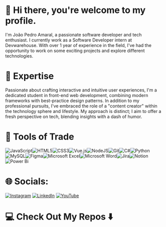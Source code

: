 # 👋 Hi there, you're welcome to my profile.
I'm João Pedro Amaral, a passionate software developer and tech enthusiast. I currently work as a Software Developer intern at Devwarehouse.
With over 1 year of experience in the field, I've had the opportunity to work on some exciting projects and explore different technologies.

# 🚀 Expertise
Passionate about crafting interactive and intuitive user experiences, I'm a dedicated student in front-end web development, combining modern frameworks with best-practice design patterns.
In addition to my professional pursuits, I've embraced the role of a "content creator" within the technology sphere and lifestyle. My approach is distinct; I aim to offer a fresh perspective on tech, blending insights with a dash of humor.

# 🔭 Tools of Trade
![JavaScript](https://img.shields.io/badge/javascript-%23323330.svg?style=for-the-badge&logo=javascript&logoColor=%23F7DF1E)![HTML5](https://img.shields.io/badge/html5-%23E34F26.svg?style=for-the-badge&logo=html5&logoColor=white)![CSS3](https://img.shields.io/badge/css3-%231572B6.svg?style=for-the-badge&logo=css3&logoColor=white)![Vue.js](https://img.shields.io/badge/vuejs-%2335495e.svg?style=for-the-badge&logo=vuedotjs&logoColor=%234FC08D)![NodeJS](https://img.shields.io/badge/node.js-6DA55F?style=for-the-badge&logo=node.js&logoColor=white)![Git](https://img.shields.io/badge/git-%23F05033.svg?style=for-the-badge&logo=git&logoColor=white)![C#](https://img.shields.io/badge/c%23-%23239120.svg?style=for-the-badge&logo=c-sharp&logoColor=white)![Python](https://img.shields.io/badge/python-3670A0?style=for-the-badge&logo=python&logoColor=ffdd54)![MySQL](https://img.shields.io/badge/mysql-%2300f.svg?style=for-the-badge&logo=mysql&logoColor=white)![Figma](https://img.shields.io/badge/figma-%23F24E1E.svg?style=for-the-badge&logo=figma&logoColor=white)![Microsoft Excel](https://img.shields.io/badge/Microsoft_Excel-217346?style=for-the-badge&logo=microsoft-excel&logoColor=white)![Microsoft Word](https://img.shields.io/badge/Microsoft_Word-2B579A?style=for-the-badge&logo=microsoft-word&logoColor=white)![Jira](https://img.shields.io/badge/jira-%230A0FFF.svg?style=for-the-badge&logo=jira&logoColor=white)![Notion](https://img.shields.io/badge/Notion-%23000000.svg?style=for-the-badge&logo=notion&logoColor=white)![Power Bi](https://img.shields.io/badge/power_bi-F2C811?style=for-the-badge&logo=powerbi&logoColor=black)

# 🌐 Socials:
[![Instagram](https://img.shields.io/badge/Instagram-%23E4405F.svg?style=for-the-badge&logo=Instagram&logoColor=white)](https://www.instagram.com/joaopamarall/) [![LinkedIn](https://img.shields.io/badge/linkedin-%230077B5.svg?style=for-the-badge&logo=linkedin&logoColor=white)](https://www.linkedin.com/in/jo%C3%A3o-pedro-amaral-699808232) [![YouTube](https://img.shields.io/badge/YouTube-%23FF0000.svg?style=for-the-badge&logo=YouTube&logoColor=white)](https://www.youtube.com/channel/UCc214lSnGChl_2s_iP2jRbw)

# 💻 Check Out My Repos ⬇️
